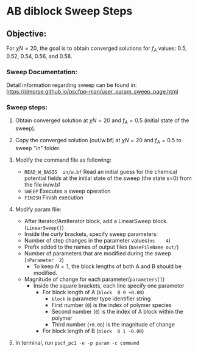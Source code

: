 # AB diblock Sweep Steps
## Objective:
For $\chi N = 20$, the goal is to obtain converged solutions for $f_{A}$ values: 0.5, 0.52, 0.54, 0.56, and 0.58.

### Sweep Documentation:
Detail information regarding sweep can be found in:
https://dmorse.github.io/pscfpp-man/user_param_sweep_page.html

### Sweep steps:
1. Obtain converged solution at $\chi N = 20$ and $f_{A} = 0.5$ (initial state of the sweep).
2. Copy the converged solution (out/w.bf) at $\chi N = 20$ and $f_{A} = 0.5$ to sweep "in" folder.
3. Modify the command file as following:
    * `READ_W_BASIS  in/w.bf` Read an initial guess for the chemical potential fields at the initial state of the sweep (the state s=0) from the file in/w.bf
    * `SWEEP` Executes a sweep operation
    * `FINISH` Finish execution 
4. Modify param file:
    * After Iterator/AmIterator block, add a LinearSweep block. (`LinearSweep{}`)
    * Inside the curly brackets, specify sweep parameters: 
     * Number of step changes in the parameter values(`ns    4`)
     * Prefix added to the names of output files (`baseFileName out/`)
     * Number of parameters that are modified during the sweep (`nParameter  2`)
        * To keep $N = 1$, the block lengths of both A and B should be modified.
     * Magnitude of change for each parameter(`parameters[]`)
        * Inside the square brackets, each line specify one parameter
            * For block length of A (`block  0 0 +0.08`)
                * `block` is parameter type identifier string
                * First number (`0`) is the index of polymer species 
                * Second number (`0`) is the index of A block within the polymer
                * Third number (`+0.08`) is the magnitude of change
            * For block length of B (`block  0 1 -0.08`)

5. In terminal, run `pscf_pc1 -e -p param -c command`
